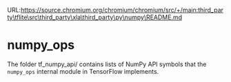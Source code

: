 URL:https://source.chromium.org/chromium/chromium/src/+/main:third_party\tflite\src\third_party\xla\third_party\py\numpy\README.md
# numpy_ops

The folder tf_numpy_api/ contains lists of NumPy API symbols that the
`numpy_ops` internal module in TensorFlow implements.
